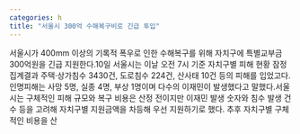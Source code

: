 ```yaml
---
categories: h
title: "서울시 300억 수해복구비로 긴급 투입"
---
```

서울시가 400mm 이상의 기록적 폭우로 인한 수해복구를 위해 자치구에 특별교부금 300억원을 긴급 지원한다.10일 서울시는 이날 오전 7시 기준 자치구별 피해 현황 잠정 집계결과 주택·상가침수 3430건, 도로침수 224건, 산사태 10건 등의 피해를 입었고다. 인명피해는 사망 5명, 실종 4명, 부상 1명이며 다수의 이재민이 발생했다고 말했다.서울시는 구체적인 피해 규모와 복구 비용은 산정 전이지만 이재민 발생 숫자와 침수 발생 건수 등을 고려해 자치구별 지원금액을 차등해 우선 지원하기로 했다. 추후 자치구별 구체적인 비용을 산